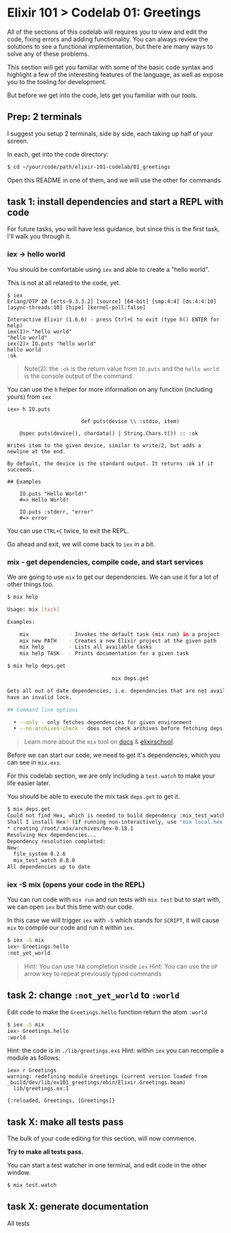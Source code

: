 # Elixir 101 > Codelab 01: Greetings

All of the sections of this codelab will requires you to
view and edit the code, fixing errors and adding functionality.
You can always review the solutions to see a functional implementation,
but there are many ways to solve any of these problems.

This section will get you familiar with some of the basic code
syntax and highlight a few of the interesting features of the language,
as well as expose you to the tooling for development.

But before we get into the code, lets get you familiar with our tools.

## Prep: 2 terminals

I suggest you setup 2 terminals, side by side, each taking up half of your screen.

In each, get into the code directory:

```sh
$ cd ~/your/code/path/elixir-101-codelab/01_greetings
```

Open this README in one of them, and we will use the other for commands

## task 1: install dependencies and start a REPL with code

For future tasks, you will have less guidance,
but since this is the first task, I'll walk you through it.

### iex -> hello world

You should be comfortable using `iex` and able to create a "hello world".

This is not at all related to the code, yet.

```
$ iex
Erlang/OTP 20 [erts-9.3.3.2] [source] [64-bit] [smp:4:4] [ds:4:4:10] [async-threads:10] [hipe] [kernel-poll:false]

Interactive Elixir (1.6.6) - press Ctrl+C to exit (type h() ENTER for help)
iex(1)> "hello world"
"hello world"
iex(2)> IO.puts "hello world"
hello world
:ok
```

> Note(2): the `:ok` is the return value from `IO.puts` and the `hello world` is the console output of the command.


You can use the `h` helper for more information on any function (including yours) from `iex`

```
iex> h IO.puts

                        def puts(device \\ :stdio, item)

    @spec puts(device(), chardata() | String.Chars.t()) :: :ok

Writes item to the given device, similar to write/2, but adds a newline at the end.

By default, the device is the standard output. It returns :ok if it succeeds.

## Examples

    IO.puts "Hello World!"
    #=> Hello World!

    IO.puts :stderr, "error"
    #=> error
```

You can use `CTRL+C` twice, to exit the REPL.

Go ahead and exit, we will come back to `iex` in a bit.

### mix - get dependencies, compile code, and start services

We are going to use `mix` to get our dependencies.
We can use it for a lot of other things too.

```sh
$ mix help

Usage: mix [task]

Examples:

    mix             - Invokes the default task (mix run) in a project
    mix new PATH    - Creates a new Elixir project at the given path
    mix help        - Lists all available tasks
    mix help TASK   - Prints documentation for a given task

$ mix help deps.get

                                  mix deps.get

Gets all out of date dependencies, i.e. dependencies that are not available or
have an invalid lock.

## Command line options

  • --only - only fetches dependencies for given environment
  • --no-archives-check - does not check archives before fetching deps
```

> Learn more about the `mix` tool on
> [docs](https://hexdocs.pm/mix/Mix.html) &
> [elixirschool](https://elixirschool.com/en/lessons/basics/mix/).


Before we can start our code, we need to get it's dependencies,
which you can see in `mix.exs`.

For this codelab section, we are only including a `test.watch`
to make your life easier later.

You should be able to execute the mix task `deps.get` to get it.

```sh
$ mix deps.get
Could not find Hex, which is needed to build dependency :mix_test_watch
Shall I install Hex? (if running non-interactively, use "mix local.hex --force") [Yn] y
* creating /root/.mix/archives/hex-0.18.1
Resolving Hex dependencies...
Dependency resolution completed:
New:
  file_system 0.2.6
  mix_test_watch 0.8.0
All dependencies up to date
```

### iex -S mix (opens your code in the REPL)

You can run code with `mix run` and run tests with `mix test`
but to start with, we can open `iex` but this time with our code.

In this case we will trigger `iex` with `-S` which stands for `SCRIPT`,
it will cause `mix` to compile our code and run it within `iex`.

```sh
$ iex -S mix
iex> Greetings.hello
:not_yet_world
```

> Hint: You can use `TAB` completion inside `iex`
> Hint: You can use the `UP` arrow key to repeat previously typed commands

## task 2: change `:not_yet_world` to `:world`

Edit code to make the `Greetings.hello` function return the atom `:world`

```sh
$ iex -S mix
iex> Greetings.hello
:world
```

Hint: the code is in `./lib/greetings.exs`
Hint: within `iex` you can recompile a module as follows:

```
iex> r Greetings
warning: redefining module Greetings (current version loaded from _build/dev/lib/ex101_greetings/ebin/Elixir.Greetings.beam)
  lib/greetings.ex:1

{:reloaded, Greetings, [Greetings]}
```

## task X: make all tests pass

The bulk of your code editing for this section, will now commence.

**Try to make all tests pass.**

You can start a test watcher in one terminal, and edit code in the other window.

```sh
$ mix test.watch
```


## task X: generate documentation

All tests

